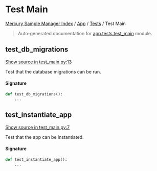 # Test Main

[Mercury Sample Manager Index](../../README.md#mercury-sample-manager-index) /
[App](../index.md#app) /
[Tests](./index.md#tests) /
Test Main

> Auto-generated documentation for [app.tests.test_main](https://github.com/HolgerGraef/MSM/blob/master/app/tests/test_main.py) module.

## test_db_migrations

[Show source in test_main.py:13](https://github.com/HolgerGraef/MSM/blob/master/app/tests/test_main.py#L13)

Test that the database migrations can be run.

#### Signature

```python
def test_db_migrations():
    ...
```



## test_instantiate_app

[Show source in test_main.py:7](https://github.com/HolgerGraef/MSM/blob/master/app/tests/test_main.py#L7)

Test that the app can be instantiated.

#### Signature

```python
def test_instantiate_app():
    ...
```
